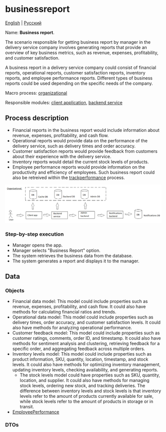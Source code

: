 # businessreport

[English](businessreport.md) | [Русский](businessreport.ru.md)

Name: **Business report**.

The scenario responsible for getting business report by manager in the delivery service company involves generating reports that provide an overview of key business metrics, such as revenue, expenses, profitability, and customer satisfaction.

A business report in a delivery service company could consist of financial reports, operational reports, customer satisfaction reports, inventory reports, and employee performance reports. 
Different types of business reports could be used depending on the specific needs of the company.

Macro process: [organizational](../../macroprocesses/organizational.md)

Responsible modules: [client application](../../frontend/managerclient.md), [backend service](../../backend/managerbackend.md)

## Process description

- Financial reports in the business report would include information about revenue, expenses, profitability, and cash flow. 
- Operational reports would provide data on the performance of the delivery service, such as delivery times and order accuracy. 
- Customer satisfaction reports would provide feedback from customers about their experience with the delivery service. 
- Inventory reports would detail the current stock levels of products. 
- Employee performance reports would provide information on the productivity and efficiency of employees. Such business report could also be retreived within the [trackperformance](trackperformance.md) process.

![organizational_overall](../../img/organizational_overall.png)

### Step-by-step execution

- Manager opens the app.
- Manager selects "Business Report" option.
- The system retrieves the business data from the database.
- The system generates a report and displays it to the manager.

## Data 

### Objects 

- Financial data model: This model could include properties such as revenue, expenses, profitability, and cash flow. It could also have methods for calculating financial ratios and trends.
- Operational data model: This model could include properties such as delivery times, order accuracy, and customer satisfaction levels. It could also have methods for analyzing operational performance.
- Customer feedback model: This model could include properties such as customer ratings, comments, order ID, and timestamp. It could also have methods for sentiment analysis and clustering, retrieving feedback for a specific order, and aggregating feedback across multiple orders.
- Inventory levels model: This model could include properties such as product information, SKU, quantity, location, timestamp, and stock levels. It could also have methods for optimizing inventory management, updating inventory levels, checking availability, and generating reports.
    - The stock levels model could have properties such as SKU, quantity, location, and supplier. It could also have methods for managing stock levels, ordering new stock, and tracking deliveries. The difference between inventory levels and stock levels is that inventory levels refer to the amount of products currently available for sale, while stock levels refer to the amount of products in storage or in transit.
- [EmployeePerformance](https://github.com/alexeysp11/workflow-lib/blob/main/docs/Models/Business/InformationSystem/EmployeePerformance.md)

### DTOs

